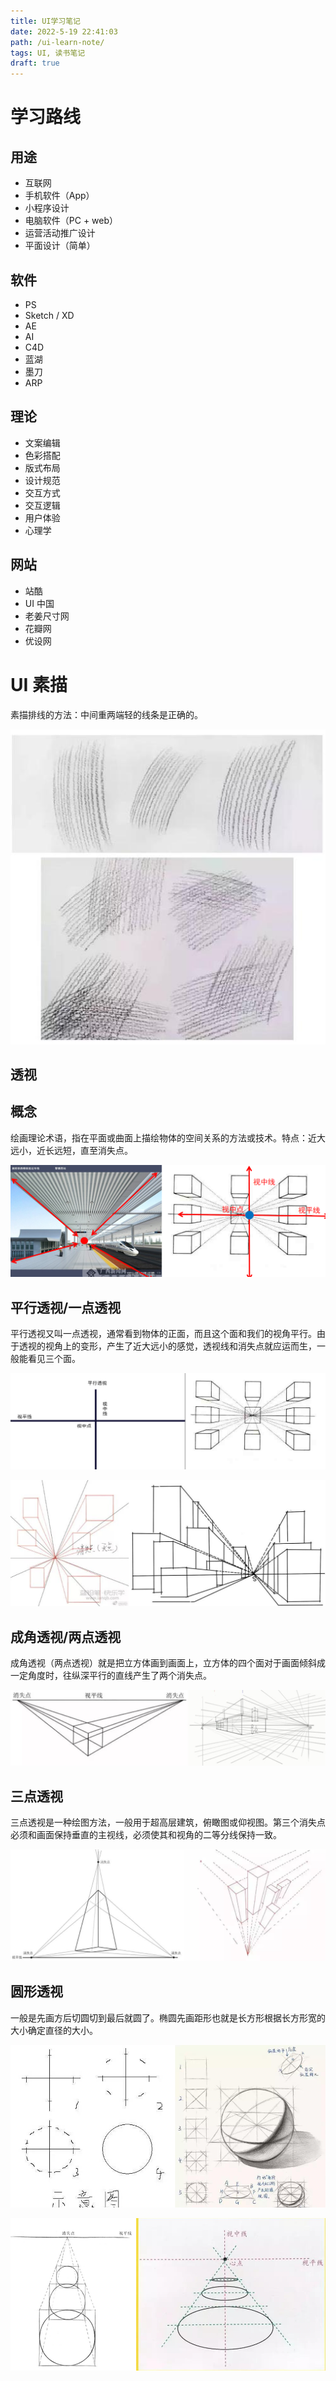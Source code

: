```yaml
---
title: UI学习笔记
date: 2022-5-19 22:41:03
path: /ui-learn-note/
tags: UI, 读书笔记
draft: true
---
```


# 学习路线

## 用途

- 互联网
- 手机软件（App）
- 小程序设计
- 电脑软件（PC + web）
- 运营活动推广设计
- 平面设计（简单）

## 软件

- PS
- Sketch / XD
- AE
- AI
- C4D
- 蓝湖
- 墨刀
- ARP

## 理论

- 文案编辑
- 色彩搭配
- 版式布局
- 设计规范
- 交互方式
- 交互逻辑
- 用户体验
- 心理学

## 网站

- 站酷
- UI 中国
- 老姜尺寸网
- 花瓣网
- 优设网

# UI 素描

素描排线的方法：中间重两端轻的线条是正确的。

![](res/2022-05-19-23-21-59.png)

## 透视

## 概念

绘画理论术语，指在平面或曲面上描绘物体的空间关系的方法或技术。特点：近大远小，近长远短，直至消失点。

![](res/2022-05-19-23-24-00.png)

## 平行透视/一点透视

平行透视又叫一点透视，通常看到物体的正面，而且这个面和我们的视角平行。由于透视的视角上的变形，产生了近大远小的感觉，透视线和消失点就应运而生，一般能看见三个面。

![](res/2022-05-19-23-24-52.png)

![](res/2022-05-19-23-26-24.png)

## 成角透视/两点透视

成角透视（两点透视）就是把立方体画到画面上，立方体的四个面对于画面倾斜成一定角度时，往纵深平行的直线产生了两个消失点。

![](res/2022-05-19-23-27-42.png)

## 三点透视

三点透视是一种绘图方法，一般用于超高层建筑，俯瞰图或仰视图。第三个消失点必须和画面保持垂直的主视线，必须使其和视角的二等分线保持一致。

![](res/2022-05-19-23-30-09.png)

## 圆形透视

一般是先画方后切圆切到最后就圆了。椭圆先画距形也就是长方形根据长方形宽的大小确定直径的大小。

![](res/2022-05-19-23-31-24.png)

![](res/2022-05-19-23-32-45.png)
